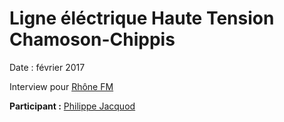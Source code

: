 # Ligne éléctrique Haute Tension Chamoson-Chippis

Date : février 2017

Interview pour [Rhône FM](http://www.rhonefm.ch/fr/)

**Participant :** [Philippe Jacquod](https://www.hevs.ch/en/collaborateurs/jacquod-1629)

